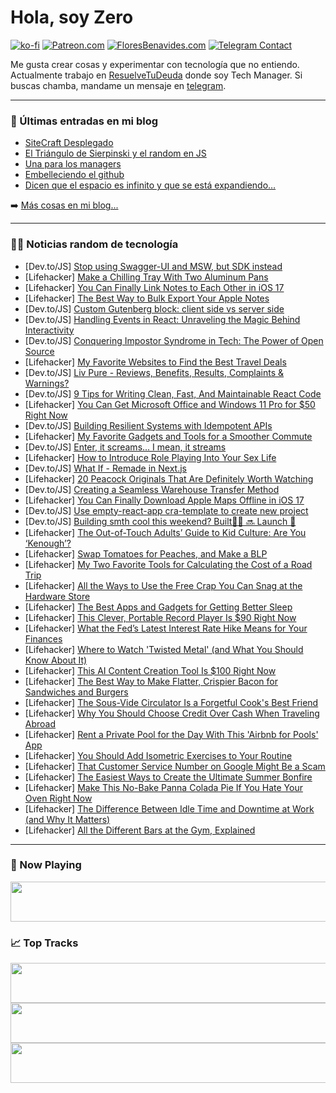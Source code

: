# Hola, soy Zero

[![ko-fi](https://ko-fi.com/img/githubbutton_sm.svg)](https://ko-fi.com/J3J4N0LUK)
[![Patreon.com](https://img.shields.io/endpoint.svg?url=https%3A%2F%2Fshieldsio-patreon.vercel.app%2Fapi%3Fusername%3Dzerodragon%26type%3Dpatrons&style=for-the-badge)](https://patreon.com/zerodragon)
[![FloresBenavides.com](https://img.shields.io/website?down_message=oops&label=MiBlog&style=for-the-badge&up_message=online&url=https%3A%2F%2Ffloresbenavides.com)](https://floresbenavides.com)
[![Telegram Contact](https://img.shields.io/badge/escr%C3%ADbeme-ZeroDragon-%2326A5E4?style=for-the-badge&logo=telegram)](https://t.me/zerodragon)

Me gusta crear cosas y experimentar con tecnología que no entiendo.
Actualmente trabajo en [ResuelveTuDeuda](http://github.com/resuelve) donde soy Tech Manager.
Si buscas chamba, mandame un mensaje en [telegram](https://t.me/zerodragon).

---

### 📕 Últimas entradas en mi blog
<!-- BLOG-POST-LIST:START -->
- [SiteCraft Desplegado](https://floresbenavides.com/sitecraft-desplegado/)
- [El Triángulo de Sierpinski y el random en JS](https://floresbenavides.com/el-triangulo-de-sierpinski-y-el-random-en-js/)
- [Una para los managers](https://floresbenavides.com/una-para-los-managers/)
- [Embelleciendo el github](https://floresbenavides.com/embelleciendo-el-github/)
- [Dicen que el espacio es infinito y que se está expandiendo…](https://floresbenavides.com/dicen-que-el-espacio-es-infinito-y-que-se-esta-expandiendo/)
<!-- BLOG-POST-LIST:END -->

➡️ [Más cosas en mi blog...](https://floresbenavides.com)

---

### 👨‍💻 Noticias random de tecnología
<!-- TECH-POSTS:START -->
- [Dev.to/JS] [Stop using Swagger-UI and MSW, but SDK instead](https://dev.to/samchon/stop-using-swagger-ui-and-msw-but-sdk-instead-412b)
- [Lifehacker] [Make a Chilling Tray With Two Aluminum Pans](https://lifehacker.com/make-a-chilling-tray-with-two-aluminum-pans-1850684265)
- [Lifehacker] [You Can Finally Link Notes to Each Other in iOS 17](https://lifehacker.com/you-can-finally-link-notes-to-each-other-in-ios-17-1850685424)
- [Lifehacker] [The Best Way to Bulk Export Your Apple Notes](https://lifehacker.com/the-best-way-to-bulk-export-your-apple-notes-1850685680)
- [Dev.to/JS] [Custom Gutenberg block: client side vs server side](https://dev.to/maiobarbero/flickering-screen-with-dark-mode-in-astro-4g8o)
- [Dev.to/JS] [Handling Events in React: Unraveling the Magic Behind Interactivity](https://dev.to/msubhro_mukherjee/handling-events-in-react-unraveling-the-magic-behind-interactivity-2b6e)
- [Dev.to/JS] [Conquering Impostor Syndrome in Tech: The Power of Open Source](https://dev.to/chinwenma/conquering-impostor-syndrome-in-tech-the-power-of-open-source-1ac7)
- [Lifehacker] [My Favorite Websites to Find the Best Travel Deals](https://lifehacker.com/my-favorite-websites-to-find-the-best-travel-deals-1850684316)
- [Dev.to/JS] [Liv Pure - Reviews, Benefits, Results, Complaints &amp; Warnings?](https://dev.to/pure_liv72975/liv-pure-reviews-benefits-results-complaints-warnings-45np)
- [Dev.to/JS] [9 Tips for Writing Clean, Fast, And Maintainable React Code](https://dev.to/blackhorse0101/9-tips-for-writing-clean-fast-and-maintainable-react-code-59ng)
- [Lifehacker] [You Can Get Microsoft Office and Windows 11 Pro for $50 Right Now](https://lifehacker.com/you-can-get-microsoft-office-and-windows-11-pro-for-50-1850675710)
- [Dev.to/JS] [Building Resilient Systems with Idempotent APIs](https://dev.to/karishmashukla/building-resilient-systems-with-idempotent-apis-5e5p)
- [Lifehacker] [My Favorite Gadgets and Tools for a Smoother Commute](https://lifehacker.com/my-favorite-gadgets-and-tools-for-a-smoother-commute-1850683554)
- [Dev.to/JS] [Enter, it screams... I mean, it streams](https://dev.to/westbrook/enter-it-screams-i-mean-it-streams-2p5p)
- [Lifehacker] [How to Introduce Role Playing Into Your Sex Life](https://lifehacker.com/how-to-introduce-role-playing-into-your-sex-life-1850684587)
- [Dev.to/JS] [What If - Remade in Next.js](https://dev.to/vulcanwm/what-if-remade-in-nextjs-1p2b)
- [Lifehacker] [20 Peacock Originals That Are Definitely Worth Watching](https://lifehacker.com/12-peacock-originals-that-are-definitely-worth-watching-1847731247)
- [Dev.to/JS] [Creating a Seamless Warehouse Transfer Method](https://dev.to/darkterminal/creating-a-seamless-warehouse-transfer-method-4n92)
- [Lifehacker] [You Can Finally Download Apple Maps Offline in iOS 17](https://lifehacker.com/you-can-finally-download-apple-maps-offline-in-ios-17-1850685430)
- [Dev.to/JS] [Use empty-react-app cra-template to create new project](https://dev.to/thesologlobesightseer/use-empty-react-app-cra-template-to-create-new-project-19a4)
- [Dev.to/JS] [Building smth cool this weekend? Built👩‍💻 🔜 Launch 🚀](https://dev.to/shnai0/building-smth-cool-this-weekend-built-launch-1297)
- [Lifehacker] [The Out-of-Touch Adults’ Guide to Kid Culture: Are You ‘Kenough’?](https://lifehacker.com/the-out-of-touch-adults-guide-to-kid-culture-are-you-1850684769)
- [Lifehacker] [Swap Tomatoes for Peaches, and Make a BLP](https://lifehacker.com/swap-tomatoes-for-peaches-and-make-a-blp-1850684519)
- [Lifehacker] [My Two Favorite Tools for Calculating the Cost of a Road Trip](https://lifehacker.com/my-two-favorite-tools-for-calculating-the-cost-of-a-roa-1850683670)
- [Lifehacker] [All the Ways to Use the Free Crap You Can Snag at the Hardware Store](https://lifehacker.com/all-the-ways-to-use-the-free-crap-you-can-snag-at-the-h-1850682859)
- [Lifehacker] [The Best Apps and Gadgets for Getting Better Sleep](https://lifehacker.com/use-these-apps-and-gadgets-to-get-better-sleep-1848076010)
- [Lifehacker] [This Clever, Portable Record Player Is $90 Right Now](https://lifehacker.com/this-clever-portable-record-player-is-90-right-now-1850672379)
- [Lifehacker] [What the Fed’s Latest Interest Rate Hike Means for Your Finances](https://lifehacker.com/how-rising-interest-rates-will-affect-your-finances-the-1850155359)
- [Lifehacker] [Where to Watch &#39;Twisted Metal&#39; &lpar;and What You Should Know About It&rpar;](https://lifehacker.com/where-to-watch-twisted-metal-and-what-you-should-know-1850678772)
- [Lifehacker] [This AI Content Creation Tool Is $100 Right Now](https://lifehacker.com/this-ai-content-creation-tool-is-100-right-now-1850672412)
- [Lifehacker] [The Best Way to Make Flatter, Crispier Bacon for Sandwiches and Burgers](https://lifehacker.com/the-best-way-to-make-flat-crispy-bacon-for-sandwiches-1788504821)
- [Lifehacker] [The Sous-Vide Circulator Is a Forgetful Cook&#39;s Best Friend](https://lifehacker.com/the-sous-vide-circulator-is-a-forgetful-cooks-best-frie-1850683214)
- [Lifehacker] [Why You Should Choose Credit Over Cash When Traveling Abroad](https://lifehacker.com/why-you-should-choose-credit-over-cash-when-traveling-a-1850682925)
- [Lifehacker] [Rent a Private Pool for the Day With This &#39;Airbnb for Pools&#39; App](https://lifehacker.com/rent-a-private-pool-for-the-day-with-this-airbnb-for-po-1828602385)
- [Lifehacker] [You Should Add Isometric Exercises to Your Routine](https://lifehacker.com/you-should-add-isometric-exercises-to-your-routine-1850683443)
- [Lifehacker] [That Customer Service Number on Google Might Be a Scam](https://lifehacker.com/that-customer-service-number-on-google-might-be-a-scam-1850680896)
- [Lifehacker] [The Easiest Ways to Create the Ultimate Summer Bonfire](https://lifehacker.com/how-to-have-the-best-bonfire-of-the-summer-1797041818)
- [Lifehacker] [Make This No-Bake Panna Colada Pie If You Hate Your Oven Right Now](https://lifehacker.com/make-this-no-bake-panna-colada-pie-if-you-hate-your-ove-1850683151)
- [Lifehacker] [The Difference Between Idle Time and Downtime at Work &lpar;and Why It Matters&rpar;](https://lifehacker.com/the-difference-between-idle-time-and-downtime-at-work-1850682482)
- [Lifehacker] [All the Different Bars at the Gym, Explained](https://lifehacker.com/all-the-different-bars-at-the-gym-explained-1839810094)<!-- TECH-POSTS:END -->

---

### 🎵 Now Playing
<a href="https://spotify-now-playing-dun.vercel.app/now-playing?open"><img src="https://spotify-now-playing-dun.vercel.app/now-playing" width="540" height="64"></a>

### 📈 Top Tracks
<a href="https://spotify-now-playing-dun.vercel.app/top-tracks?i=1&open"><img src="https://spotify-now-playing-dun.vercel.app/top-tracks?i=1" width="540" height="64"></a>
<a href="https://spotify-now-playing-dun.vercel.app/top-tracks?i=2&open"><img src="https://spotify-now-playing-dun.vercel.app/top-tracks?i=2" width="540" height="64"></a>
<a href="https://spotify-now-playing-dun.vercel.app/top-tracks?i=3&open"><img src="https://spotify-now-playing-dun.vercel.app/top-tracks?i=3" width="540" height="64"></a>
